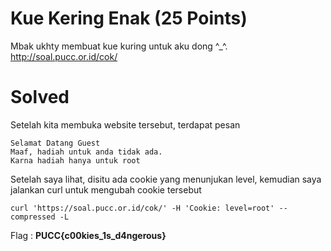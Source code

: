 # Kue Kering Enak (25 Points)
Mbak ukhty membuat kue kuring untuk aku dong ^_^. http://soal.pucc.or.id/cok/
# Solved
Setelah kita membuka website tersebut, terdapat pesan
```
Selamat Datang Guest
Maaf, hadiah untuk anda tidak ada.
Karna hadiah hanya untuk root
```
Setelah saya lihat, disitu ada cookie yang menunjukan level, kemudian saya jalankan curl untuk mengubah cookie tersebut
```
curl 'https://soal.pucc.or.id/cok/' -H 'Cookie: level=root' --compressed -L
```
Flag : <b>PUCC{c00kies_1s_d4ngerous}</b>
